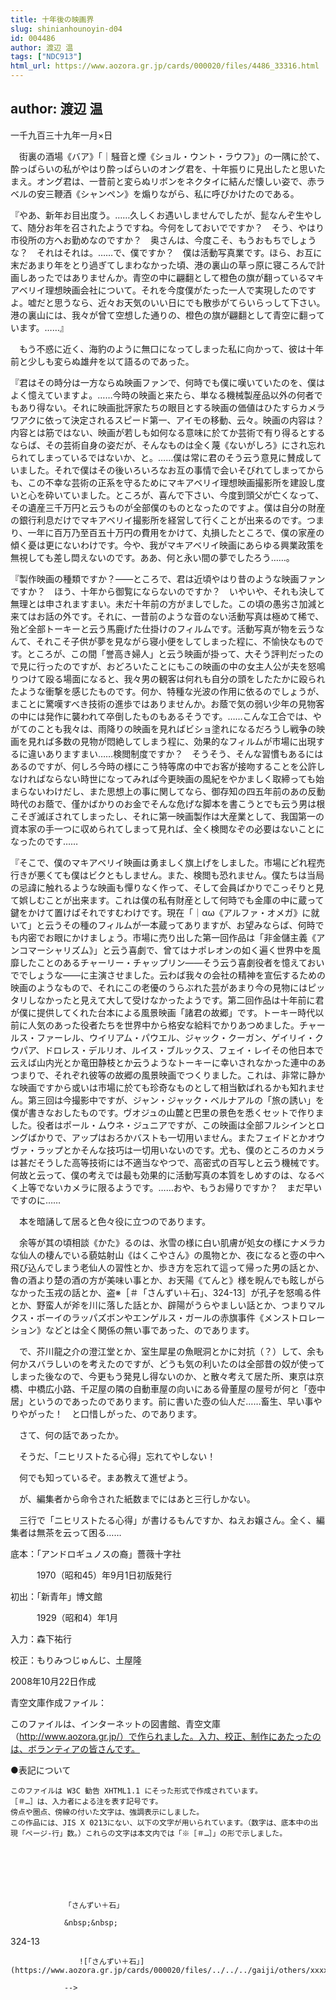 ```yaml
---
title: 十年後の映画界
slug: shinianhounoyin-d04
id: 004486
author: 渡辺 温
tags: ["NDC913"]
html_url: https://www.aozora.gr.jp/cards/000020/files/4486_33316.html
---
```


## author: 渡辺 温

一千九百三十九年一月×日

　街裏の酒場《バア》「｜騒音と煙《ショル・ウント・ラウフ》」の一隅に於て、酔っぱらいの私がやはり酔っぱらいのオング君を、十年振りに見出したと思いたまえ。オング君は、一昔前と変らぬリボンをネクタイに結んだ懐しい姿で、赤ラベルの安三鞭酒《シャンペン》を煽りながら、私に呼びかけたのである。

『やあ、新年お目出度う。……久しくお遇いしませんでしたが、髭なんぞ生やして、随分お年を召されたようですね。今何をしておいでですか？　そう、やはり市役所の方へお勤めなのですか？　奥さんは、今度こそ、もうおもちでしょうな？　それはそれは。……で、僕ですか？　僕は活動写真業です。ほら、お互に末だあまり年をとり過ぎてしまわなかった頃、港の裏山の草っ原に寝ころんで計画しあったではありませんか。青空の中に翩翻として橙色の旗が翻っているマキアベリイ理想映画会社について。それを今度僕がたった一人で実現したのですよ。嘘だと思うなら、近々お天気のいい日にでも散歩がてらいらっして下さい。港の裏山には、我々が曾て空想した通りの、橙色の旗が翩翻として青空に翻っています。……』

　もう不惑に近く、海豹のように無口になってしまった私に向かって、彼は十年前と少しも変らぬ雄弁を以て語るのであった。

『君はその時分は一方ならぬ映画ファンで、何時でも僕に嘆いていたのを、僕はよく憶えていますよ。……今時の映画と来たら、単なる機械製産品以外の何者でもあり得ない。それに映画批評家たちの眼目とする映画の価値はひたすらカメラワアクに依って決定されるスピード第一、アイモの移動、云々。映画の内容は？　内容とは筋ではない、映画が若しも如何なる意味に於てか芸術で有り得るとするならば、その芸術自身の姿だが、そんなものは全く蔑《ないがしろ》にされ忘れられてしまっているではないか、と。……僕は常に君のそう云う意見に賛成していました。それで僕はその後いろいろなお互の事情で会いそびれてしまってからも、この不幸な芸術の正系を守るためにマキアベリイ理想映画撮影所を建設し度いと心を砕いていました。ところが、喜んで下さい、今度到頭父が亡くなって、その遺産三千万円と云うものが全部僕のものとなったのですよ。僕は自分の財産の銀行利息だけでマキアベリイ撮影所を経営して行くことが出来るのです。つまり、一年に百万乃至百五十万円の費用をかけて、丸損したところで、僕の家産の傾く憂は更にないわけです。今や、我がマキアベリイ映画にあらゆる興業政策を無視しても差し閊えないのです。ああ、何と永い間の夢でしたろう……。

『製作映画の種類ですか？――ところで、君は近頃やはり昔のような映画ファンですか？　ほう、十年から御覧にならないのですか？　いやいや、それも決して無理とは申されますまい。未だ十年前の方がましでした。この頃の愚劣さ加減と来てはお話の外です。それに、一昔前のような音のない活動写真は極めて稀で、殆ど全部トーキーと云う馬鹿げた仕掛けのフィルムです。活動写真が物を云うなんて、それこそ子供が夢を見ながら寝小便をしてしまった程に、不愉快なものです。ところが、この間「誉高き婦人」と云う映画が掛って、大そう評判だったので見に行ったのですが、おどろいたことにもこの映画の中の女主人公が夫を怒鳴りつけて殴る場面になると、我々男の観客は何れも自分の頭をしたたかに殴られたような衝撃を感じたものです。何か、特種な光波の作用に依るのでしょうが、まことに驚嘆すべき技術の進歩ではありませんか。お蔭で気の弱い少年の見物客の中には発作に襲われて卒倒したものもあるそうです。……こんな工合では、やがてのことも我々は、雨降りの映画を見ればビショ塗れになるだろうし戦争の映画を見れば多数の見物が悶絶してしまう程に、効果的なフィルムが市場に出現するに違いありますまい……検閲制度ですか？　そうそう、そんな習慣もあるにはあるのですが、何しろ今時の様にこう特等席の中でお客が接吻することを公許しなければならない時世になってみれば今更映画の風紀をやかましく取締っても始まらないわけだし、また思想上の事に関してなら、御存知の四五年前のあの反動時代のお蔭で、僅かばかりのお金でそんな危げな脚本を書こうとでも云う男は根こそぎ滅ぼされてしまったし、それに第一映画製作は大産業として、我国第一の資本家の手一つに収められてしまって見れば、全く検閲なぞの必要はないことになったのです……

『そこで、僕のマキアベリイ映画は勇ましく旗上げをしました。市場にどれ程売行きが悪くても僕はビクともしません。また、検閲も恐れません。僕たちは当局の忌諱に触れるような映画も憚りなく作って、そして会員ばかりでこっそりと見て娯しむことが出来ます。これは僕の私有財産として何時でも金庫の中に蔵って鍵をかけて置けばそれですむわけです。現在「｜αω《アルファ・オメガ》に就いて」と云うその種のフィルムが一本蔵ってありますが、お望みならば、何時でも内密でお眼にかけましょう。市場に売り出した第一回作品は「非金儲主義《アンコマーシャリズム》」と云う喜劇で、曾てはナポレオンの如く遍く世界中を風靡したことのあるチャーリー・チャップリン――そう云う喜劇役者を憶えておいででしょうな――に主演させました。云わば我々の会社の精神を宣伝するための映画のようなもので、それにこの老優のうらぶれた芸があまり今の見物にはピッタリしなかったと見えて大して受けなかったようです。第二回作品は十年前に君が僕に提供してくれた台本による風景映画「諸君の故郷」です。トーキー時代以前に人気のあった役者たちを世界中から格安な給料でかりあつめました。チャールス・ファーレル、ウイリアム・パウエル、ジャック・クーガン、ゲイリイ・クウパア、ドロレス・デルリオ、ルイス・ブルックス、フェイ・レイその他日本で云えば山内光とか竜田静枝とか云うようなトーキーに幸いされなかった連中のあつまりで、それぞれ彼等の故郷の風景映画でつくりました。これは、非常に静かな映画ですから或いは市場に於ても珍奇なものとして相当歓ばれるかも知れません。第三回は今撮影中ですが、ジャン・ジャック・ベルナアルの「旅の誘い」を僕が書きなおしたものです。ヴオジュの山麓と巴里の景色を悉くセットで作りました。役者はポール・ムウネ・ジュニアですが、この映画は全部フルシインとロングばかりで、アップはおろかバストも一切用いません。またフェイドとかオウヴァ・ラップとかそんな技巧は一切用いないのです。尤も、僕のところのカメラは甚だそうした高等技術には不適当なやつで、高密式の百写しと云う機械です。何故と云って、僕の考えでは最も効果的に活動写真の本質をしめすのは、なるべく上等でないカメラに限るようです。……おや、もうお帰りですか？　まだ早いですのに……

　本を暗誦して居ると色々役に立つのであります。

　余等が其の頃相談《かた》るのは、氷雪の様に白い肌膚が処女の様にナメラカな仙人の棲んでいる藐姑射山《はくこやさん》の風物とか、夜になると壺の中へ飛び込んでしまう老仙人の習性とか、歩き方を忘れて這って帰った男の話とか、魯の酒より楚の酒の方が美味い事とか、お天陽《てんと》様を睨んでも眩しがらなかった玉戎の話とか、盗※［＃「さんずい＋石」、324-13］が孔子を怒鳴る件とか、野蛮人が斧を川に落した話とか、辟陽がうらやましい話とか、つまりマルクス・ボーイのラッパズボンやエンゲルス・ガールの赤旗事件《メンストロレーション》などとは全く関係の無い事であった、のであります。

　で、芥川龍之介の澄江堂とか、室生犀星の魚眠洞とかに対抗（？）して、余も何かスバラしいのを考えたのですが、どうも気の利いたのは全部昔の奴が使ってしまった後なので、今更もう発見し得ないのか、と散々考えて居た所、東京は京橋、中橋広小路、千疋屋の隣の自動車屋の向いにある骨董屋の屋号が何と「壺中居」というのであったのであります。前に書いた壺の仙人だ……畜生、早い事やりやがった！　と口惜しがった、のであります。



　さて、何の話であったか。

　そうだ、「ニヒリストたる心得」忘れてやしない！

　何でも知っているぞ。まあ教えて進ぜよう。

　が、編集者から命令された紙数までにはあと三行しかない。

　三行で「ニヒリストたる心得」が書けるもんですか、ねえお嬢さん。全く、編集者は無茶を云って困る……













底本：「アンドロギュノスの裔」薔薇十字社


　　　1970（昭和45）年9月1日初版発行

初出：「新青年」博文館

　　　1929（昭和4）年1月

入力：森下祐行

校正：もりみつじゅんじ、土屋隆

2008年10月22日作成

青空文庫作成ファイル：

このファイルは、インターネットの図書館、青空文庫（http://www.aozora.gr.jp/）で作られました。入力、校正、制作にあたったのは、ボランティアの皆さんです。











●表記について


	このファイルは W3C 勧告 XHTML1.1 にそった形式で作成されています。
	［＃…］は、入力者による注を表す記号です。
	傍点や圏点、傍線の付いた文字は、強調表示にしました。
	この作品には、JIS X 0213にない、以下の文字が用いられています。（数字は、底本中の出現「ページ-行」数。）これらの文字は本文内では「※［＃…］」の形で示しました。




		
			
				
				「さんずい＋石」
				
				&nbsp;&nbsp;
				
324-13				
				
				　　![「さんずい＋石」](https://www.aozora.gr.jp/cards/000020/files/../../../gaiji/others/xxxx.png)
				
				-->